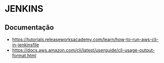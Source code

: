 # JENKINS #
## Documentação ##

- https://tutorials.releaseworksacademy.com/learn/how-to-run-aws-cli-in-jenkinsfile
- https://docs.aws.amazon.com/cli/latest/userguide/cli-usage-output-format.html